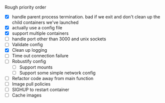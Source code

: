 Rough priority order
- [x] handle parent process termination. bad if we exit and don't clean up the child containers we've launched
- [x] actually use a config file
- [x] support multiple containers
- [ ] handle port other than 3000 and unix sockets
- [ ] Validate config
- [x] Clean up logging
- [ ] Time out connection failure
- [ ] Robustify config
  - [ ] Support mounts
  - [ ] Support some simple network config
- [ ] Refactor code away from main function
- [ ] Image pull policies
- [ ] SIGHUP to restart container
- [ ] Cache images